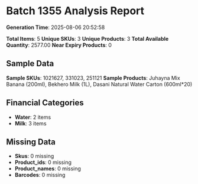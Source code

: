 # Batch 1355 Analysis Report

**Generation Time**: 2025-08-06 20:52:58

**Total Items**: 5
**Unique SKUs**: 3
**Unique Products**: 3
**Total Available Quantity**: 2577.00
**Near Expiry Products**: 0

## Sample Data
**Sample SKUs**: 1021627, 331023, 251121
**Sample Products**: Juhayna Mix Banana (200ml), Bekhero Milk (1L), Dasani Natural Water Carton (600ml*20)

## Financial Categories
- **Water**: 2 items
- **Milk**: 3 items

## Missing Data
- **Skus**: 0 missing
- **Product_ids**: 0 missing
- **Product_names**: 0 missing
- **Barcodes**: 0 missing
